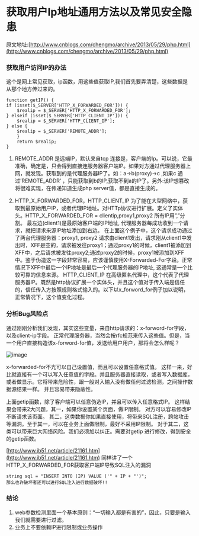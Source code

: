 # 获取用户Ip地址通用方法以及常见安全隐患

原文地址:[http://www.cnblogs.com/chengmo/archive/2013/05/29/php.html](http://www.cnblogs.com/chengmo/archive/2013/05/29/php.html)

### 获取用户访问IP的办法
这个是网上常见获取，ip函数，用这些值获取IP,我们首先要弄清楚，这些数据是从那个地方传过来的。
	
	
	function getIP() { 
	if (isset($_SERVER['HTTP_X_FORWARDED_FOR'])) { 
		$realip = $_SERVER['HTTP_X_FORWARDED_FOR']; 
	} elseif (isset($_SERVER['HTTP_CLIENT_IP'])) { 
		$realip = $_SERVER['HTTP_CLIENT_IP']; 
	} else { 
		$realip = $_SERVER['REMOTE_ADDR']; 
		} 
		return $realip; 
	}
	
1. REMOTE_ADDR  是远端IP，默认来自tcp 连接是，客户端的Ip。可以说，它最准确，确定是，只会得到直接连服务器客户端IP。如果对方通过代理服务器上网，就发现。获取到的是代理服务器IP了。如：a->b(proxy)->c  ,如果c 通过’REMOTE_ADDR’ ，只能获取到b的IP,获取不到a的IP了。另外:该IP想篡改将很难实现，在传递知道生成php server值，都是直接生成的。

2. HTTP_X_FORWARDED_FOR，HTTP_CLIENT_IP 为了能在大型网络中，获取到最原始用户IP，或者代理IP地址。对HTTp协议进行扩展。定义了实体头。HTTP_X_FORWARDED_FOR = clientip,proxy1,proxy2  所有IP用”,”分割。 最左边(client1)是最原始客户端的IP地址, 代理服务器每成功收到一个请求，就把请求来源IP地址添加到右边。 在上面这个例子中，这个请求成功通过了两台代理服务器：proxy1, proxy2 请求由client1发出，请求刚从client1中发出时，XFF是空的，请求被发往proxy1；通过proxy1的时候，client1被添加到XFF中，之后请求被发往proxy2;通过proxy2的时候，proxy1被添加到XFF中。鉴于伪造这一字段非常容易，应该谨慎使用X-Forwarded-For字段。正常情况下XFF中最后一个IP地址是最后一个代理服务器的IP地址, 这通常是一个比较可靠的信息来源。 HTTP_CLIENT_IP 在高级匿名代理中，这个代表了代理服务器IP。既然是http协议扩展一个实体头，并且这个值对于传入端是信任的，信任传入方按照规则格式输入的。以下以x_forword_for例子加以说明，正常情况下，这个值变化过程。



### 分析Bug风险点

通过刚刚分析我们发现，其实这些变量，来自http请求的：x-forword-for字段，以及client-ip字段。 正常代理服务器，当然会按rfc规范来传入这些值。但是，当一个用户直接构造该x-forword-for值，发送给用户用户，那将会怎么样呢？

![image](http://blogimages.oss-cn-hangzhou.aliyuncs.com/http_x_forward_inject.png)



x-forwarded-for不光可以自己设置值，而且可以设置任意格式值。 这样一来，好比就直接有一个可以写入任意值的字段。并且服务器直接读取，或者写入数据库，或者做显示。它将带来危险性，跟一般对入输入没有做任何过滤检测，之间操作数据源结果一样。 并且容易带来隐蔽性。



上面getip函数，除了客户端可以任意伪造IP，并且可以传入任意格式IP。 这样结果会带来2大问题，其一，如果你设置某个页面，做IP限制。 对方可以容易修改IP不断请求该页面。 其二，这类数据你如果直接使用，将带来SQL注册，跨站攻击等漏洞。至于其一，可以在业务上面做限制，最好不采用IP限制。 对于其二，这类可以带来巨大网络风险。我们必须加以纠正。需要对getip 进行修改，得到安全的getip函数。

[http://www.jb51.net/article/21161.htm](http://www.jb51.net/article/21161.htm)  同样讲了一个 HTTP_X_FORWARDED_FOR获取客户端IP导致SQL注入的漏洞

	string sql = "INSERT INTO (IP) VALUE ('" + IP + "')"; 
	那么也许破坏者还可以进行SQL注入进行数据破坏!! 


### 结论
1. web参数检测里面一个基本原则：“一切输入都是有害的”，因此，只要是输入我们就需要进行过滤。
2. 业务上不要依赖IP进行限制或业务操作
